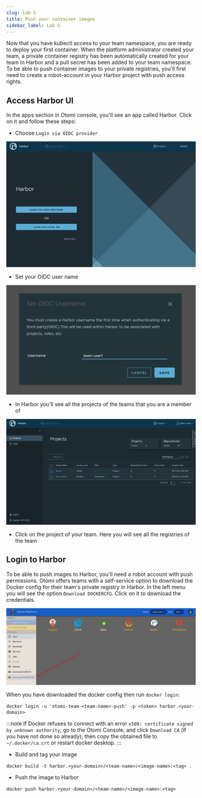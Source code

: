 ```yaml
---
slug: lab-5
title: Push your container images
sidebar_label: Lab 5
---
```


Now that you have kubectl access to your team namespace, you are ready to deploy your first container. When the platform administrator created your team, a private container registry has been automatically created for your team in Harbor and a pull secret has been added to your team namespace. To be able to push container images to your private registries, you'll first need to create a robot-account in your Harbor project with push access rights.

## Access Harbor UI

In the apps section in Otomi console, you'll see an app called Harbor. Click on it and follow these steps:

- Choose `Login via OIDC provider`

![oidc](../../img/harbor-oidc.png)

- Set your OIDC user name

![harbor-oidc](../../img/harbor-user-name.png)


- In Harbor you'll see all the projects of the teams that you are a member of

![harbor-projects](../../img/harbor-projects.png)

- Click on the project of your team. Here you will see all the registries of the team

## Login to Harbor

To be able to push images to Harbor, you'll need a robot account with push permissions. Otomi offers teams with a self-service option to download the Docker config for their team's private registry in Harbor. In the left menu you will see the option `Download DOCKERCFG`. Click on it to download the credentials.

![harbor-projects](../../img/download-dcfg.png)

When you have downloaded the docker config then run `docker login`:

```
docker login -u 'otomi-team-<team-name>-push' -p <token> harbor.<your-domain>
```

:::note
If Docker refuses to connect with an error
`x509: certificate signed by unknown authority`, go to the Otomi Console,
and click `Download CA` (if you have not done so already); then copy the
obtained file to `~/.docker/ca.crt` or restart docker desktop.
:::

- Build and tag your image

```
docker build -t harbor.<your-domain>/<team-name>/<image-name>:<tag> .
```

- Push the image to Harbor

```
docker push harbor.<your-domain>/<team-name>/<image-name>:<tag>
